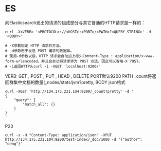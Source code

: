 
# ES
向Elasticsearch发出的请求的组成部分与其它普通的HTTP请求是一样的：
```
curl -X<VERB> '<PROTOCOL>://<HOST>:<PORT>/<PATH>?<QUERY_STRING>' -d '<BODY>'

# -X参数指定 HTTP 请求的方法。
# -d参数用于发送 POST 请求的数据体。
# 使用-d参数以后，HTTP 请求会自动加上标头Content-Type : application/x-www-form-urlencoded。并且会自动将请求转为 POST 方法，因此可以省略-X POST。
# -i返回HTTP头curl -i -XGET 'localhost:9200/'
```
VERB: GET , POST , PUT , HEAD , DELETE
PORT默认9200 
PATH _count将返回群集中文档的数量(_nodes/stats/jvm?pretty, 
BODY json格式

```
curl -XGET 'http://134.175.231.104:9200/_count?pretty' -d '
{
	"query": {
		"match_all": {}
	}
}
'
```
P23
```
curl -s -H "Content-Type: application/json" -XPUT http://134.175.231.104:9200/test-index/_doc/1000 -d '{"author": "deng"}'
```



